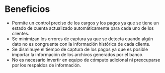# Beneficios

* Permite un control preciso de los cargos y los pagos ya que se tiene un estado de cuenta actualizado automáticamente para cada uno de los clientes.
* Se minimizan los errores de captura ya que se detecta cuando algún dato no es congruente con la información histórica de cada cliente.
* Se disminuye el tiempo de captura de los pagos ya que es posible importar la información de los archivos generados por el banco.
* No es necesario invertir en equipo de cómputo adicional ni preocuparse por los respaldos de información.
